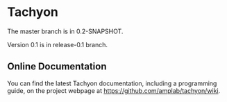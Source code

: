 Tachyon
=======

The master branch is in 0.2-SNAPSHOT.

Version 0.1 is in release-0.1 branch.

## Online Documentation

You can find the latest Tachyon documentation, including a programming
guide, on the project webpage at <https://github.com/amplab/tachyon/wiki>.

